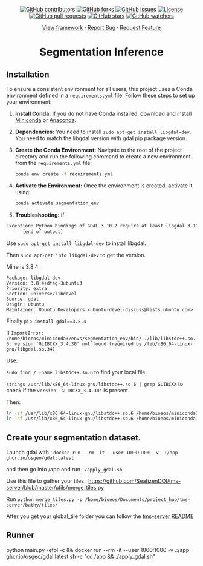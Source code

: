 <p align="center">
  <a href="https://github.com/SeatizenDOI/segmentation-inference/graphs/contributors"><img src="https://img.shields.io/github/contributors/SeatizenDOI/segmentation-inference" alt="GitHub contributors"></a>
  <a href="https://github.com/SeatizenDOI/segmentation-inference/network/members"><img src="https://img.shields.io/github/forks/SeatizenDOI/segmentation-inference" alt="GitHub forks"></a>
  <a href="https://github.com/SeatizenDOI/segmentation-inference/issues"><img src="https://img.shields.io/github/issues/SeatizenDOI/segmentation-inference" alt="GitHub issues"></a>
  <a href="https://github.com/SeatizenDOI/segmentation-inference/blob/master/LICENSE"><img src="https://img.shields.io/github/license/SeatizenDOI/segmentation-inference" alt="License"></a>
  <a href="https://github.com/SeatizenDOI/segmentation-inference/pulls"><img src="https://img.shields.io/github/issues-pr/SeatizenDOI/segmentation-inference" alt="GitHub pull requests"></a>
  <a href="https://github.com/SeatizenDOI/segmentation-inference/stargazers"><img src="https://img.shields.io/github/stars/SeatizenDOI/segmentation-inference" alt="GitHub stars"></a>
  <a href="https://github.com/SeatizenDOI/segmentation-inference/watchers"><img src="https://img.shields.io/github/watchers/SeatizenDOI/segmentation-inference" alt="GitHub watchers"></a>
</p>
<div align="center">
  <a href="https://github.com/SeatizenDOI/segmentation-inference">View framework</a>
  ·
  <a href="https://github.com/SeatizenDOI/segmentation-inference/issues">Report Bug</a>
  ·
  <a href="https://github.com/SeatizenDOI/segmentation-inference/issues">Request Feature</a>
</div>

<div align="center">

# Segmentation Inference

</div>


## Installation

To ensure a consistent environment for all users, this project uses a Conda environment defined in a `requirements.yml` file. Follow these steps to set up your environment:

1. **Install Conda:** If you do not have Conda installed, download and install [Miniconda](https://docs.conda.io/en/latest/miniconda.html) or [Anaconda](https://www.anaconda.com/products/distribution).

2. **Dependencies:** You need to install `sudo apt-get install libgdal-dev`. You need to match the libgdal version with gdal pip package version.

3. **Create the Conda Environment:** Navigate to the root of the project directory and run the following command to create a new environment from the `requirements.yml` file:
   ```bash
   conda env create -f requirements.yml
   ```

4. **Activate the Environment:** Once the environment is created, activate it using:
   ```bash
   conda activate segmentation_env
   ```
5. **Troubleshooting:** if
```bash
Exception: Python bindings of GDAL 3.10.2 require at least libgdal 3.10.2, but 3.8.4 was found
      [end of output] 
```

Use `sudo apt-get install libgdal-dev` to install libgdal.

Then `sudo apt-get info libgdal-dev` to get the version.

Mine is 3.8.4: 
```
Package: libgdal-dev
Version: 3.8.4+dfsg-3ubuntu3
Priority: extra
Section: universe/libdevel
Source: gdal
Origin: Ubuntu
Maintainer: Ubuntu Developers <ubuntu-devel-discuss@lists.ubuntu.com>
```

Finally `pip install gdal==3.8.4`

If `ImportError: /home/bioeos/miniconda3/envs/segmentation_env/bin/../lib/libstdc++.so.6: version 'GLIBCXX_3.4.30' not found (required by /lib/x86_64-linux-gnu/libgdal.so.34)`

Use:

`sudo find / -name libstdc++.so.6` to find your local file.

`strings /usr/lib/x86_64-linux-gnu/libstdc++.so.6 | grep GLIBCXX` to check if the `version 'GLIBCXX_3.4.30'` is present.

Then:
```bash
ln -sf /usr/lib/x86_64-linux-gnu/libstdc++.so.6 /home/bioeos/miniconda3/envs/segmentation_env/lib/libstdc++.so
ln -sf /usr/lib/x86_64-linux-gnu/libstdc++.so.6 /home/bioeos/miniconda3/envs/segmentation_env/lib/libstdc++.so.6
```


## Create your segmentation dataset.

Launch gdal with : `docker run --rm -it --user 1000:1000 -v .:/app ghcr.io/osgeo/gdal:latest`

and then go into /app and run `./apply_gdal.sh`

Use this file to gather your tiles : https://github.com/SeatizenDOI/tms-server/blob/master/utils/merge_tiles.py

Run `python merge_tiles.py -p /home/bioeos/Documents/project_hub/tms-server/bathy/tiles/`

After you get your global_tile folder you can follow the [tms-server README](https://github.com/SeatizenDOI/tms-server/blob/master/README.md)


## Runner

python main.py -efol -c && docker run --rm -it --user 1000:1000 -v .:/app ghcr.io/osgeo/gdal:latest sh -c "cd /app && ./apply_gdal.sh"